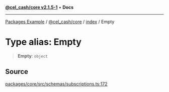 [**@cel_cash/core v2.1.5-1**](../../README.md) • **Docs**

***

[Packages Example](../../../../README.md) / [@cel\_cash/core](../../README.md) / [index](../README.md) / Empty

# Type alias: Empty

> **Empty**: `object`

## Source

[packages/core/src/schemas/subscriptions.ts:172](https://github.com/Pyxlab/celcash/blob/a34e89ae69c9dcb41ba66226cb05c8c8b83b7cf4/packages/core/src/schemas/subscriptions.ts#L172)
